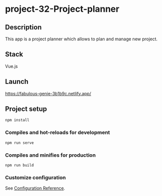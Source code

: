 # project-32-Project-planner

## Description

This app is a project planner which allows to plan and manage new project.

## Stack

Vue.js

## Launch

https://fabulous-genie-3b1b9c.netlify.app/

## Project setup

```
npm install
```

### Compiles and hot-reloads for development

```
npm run serve
```

### Compiles and minifies for production

```
npm run build
```

### Customize configuration

See [Configuration Reference](https://cli.vuejs.org/config/).
